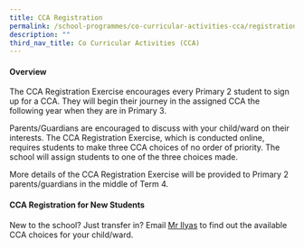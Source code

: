 ```yaml
---
title: CCA Registration
permalink: /school-programmes/co-curricular-activities-cca/registration/
description: ""
third_nav_title: Co Curricular Activities (CCA)
---
```

#### Overview
The CCA Registration Exercise encourages every Primary 2 student to sign up for a CCA. They will begin their journey in the assigned CCA the following year when they are in Primary 3. 

Parents/Guardians are encouraged to discuss with your child/ward on their interests. The CCA Registration Exercise, which is conducted online, requires students to make three CCA choices of no order of priority. The school will assign students to one of the three choices made.

More details of the CCA Registration Exercise will be provided to Primary 2 parents/guardians in the middle of Term 4.


#### CCA Registration for New Students
New to the school? Just transfer in? Email [Mr Ilyas](mailto:ilyas_hakim_jamaludin@moe.edu.sg) to find out the available CCA choices for your child/ward.